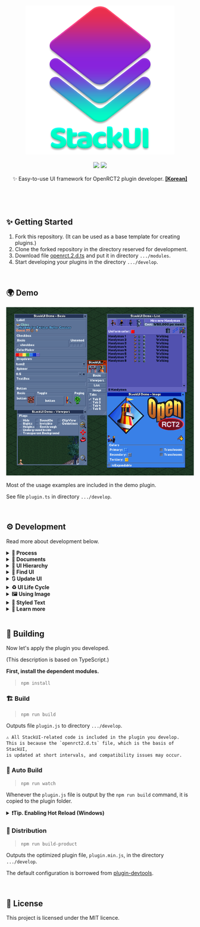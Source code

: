 <p align="center">
<img src="images/logo.png"/>
<br /><br />
<img src="https://img.shields.io/badge/version-0.1.0-blueviolet.svg" />
<img src="https://img.shields.io/badge/api-%3E%3D%2029-turquoise.svg" />
<br /><br />
✨ Easy-to-use UI framework for OpenRCT2 plugin developer.
<a href="README_ko.md"><strong>[Korean]</strong></a>
</p>
<br /><br /><br />

## ✨ Getting Started

1. Fork this repository. (It can be used as a base template for creating plugins.)
2. Clone the forked repository in the directory reserved for development.
3. Download file [openrct.2.d.ts](https://github.com/OpenRCT2/OpenRCT2/tree/develop/distribution/openrct2.d.ts) and put it in directory `.../modules`.
4. Start developing your plugins in the directory `.../develop`.

<br />

## 🌍 Demo

![images/demo.png](images/demo.png)

Most of the usage examples are included in the demo plugin.

See file `plugin.ts` in directory `.../develop`.

<br />

## ⚙ Development

Read more about development below.

<details>
<summary><strong>🎢 Process</strong></summary>

Plugin development using StackUI consists of the following steps.

1. Construct a window

```tsx
//Constructs a single tabbed window with a blank label.
UIWindow.$(
    UITab.$(
        UILabel.$("")
    )
);
```

2. Preparing and setting up initial data

```tsx
//Define and set the information to be displayed in the initial window.
const text = "Label";

UIWindow.$(
    UITab.$(
        UILabel.$(text)
    ).image(UIImageTabGears)
).title("Window");
```

3. Defining Proxies

```tsx
//Defines proxies for passing commands to the UI and responding to actions.
const windowProxy = UIWDP.$();
const labelProxy = UIWP.$<UILabel>();

const text = "Label";

UIWindow.$(
    UITab.$(
        UILabel.$(text)
    ).image(UIImageTabGears)
).title("Window");
```

4. Binding Proxy

```tsx
const windowProxy = UIWDP.$();
const labelProxy = UIWP.$<UILabel>();

const text = "Label";

//Bind the proxy to the UI.
UIWindow.$(
    UITab.$(
        UILabel.$(text).bind(labelProxy)
    ).image(UIImageTabGears)
).bind(windowProxy)
.title("Window");
```

5. Binding UI Actions

```tsx
const windowProxy = UIWDP.$();
const labelProxy = UIWP.$<UILabel>();

const text = "Label";

UIWindow.$(
    UITab.$(
        UILabel.$(text).bind(labelProxy)
    ).image(UIImageTabGears)
).bind(windowProxy)
.title("Window");

//Write code to run based on UI actions.
windowProxy.didAppear((window) => {
    console.log(window.getTitle());
    console.log(`before: ${labelProxy.ui?.getText()}`);
    labelProxy.updateUI((label) => {
        label.title(`${window.getTitle()} is opened.`);
    });
    console.log(`after: ${labelProxy.ui?.getText()}`);
});
```

6. Open window

```tsx
const windowProxy = UIWDP.$();
const labelProxy = UIWP.$<UILabel>();

const text = "Label";

UIWindow.$(
    UITab.$(
        UILabel.$(text).bind(labelProxy)
    ).image(UIImageTabGears)
).bind(windowProxy)
.title("Window");

windowProxy.didAppear((window) => {
    console.log(window.getTitle());
    console.log(`before: ${labelProxy.ui?.getText()}`);
    labelProxy.updateUI((label) => {
        label.title(`${window.getTitle()} is opened.`);
    });
    console.log(`after: ${labelProxy.ui?.getText()}`);
});

//Open a window based on the above.
windowProxy.show();
```
---
</details>

<details><summary><b>📄 Documents</b></summary>

---

<details><summary><b>💠 UIWindow</b></summary>

- $: Initialize with widget list
- $T: Initialize with tab list

Property
- spacing
- padding
- origin
- minSize
- maxSize
- isExpandable
- title
- selectedTabIndex
- selectedTabName
- theme

Action
- show
- updateUI
- close
- bringToFront
- findWidget
- bind
- getUITab
- getUIWidget

Handler
- onClose
- onTabChange
- didLoad
- didAppear
- didDisappear

</details>
<details><summary><b>📑 UITab</b></summary>

- $: Initialize with widget list

Property
- name
- spacing
- padding
- isExpandable
- minSize
- maxSize
- image
- title
- theme
- isHidden

Action
- updateUI
- bind
- getUIWidget

Handler
- didLoad
- didAppear
- didDisappear

</details>
<details><summary><b>🧒 UIWidget</b></summary>

Property
- origin
- offset
- extends
- size
- minSize
- occupiedSize
- name
- tooltip
- isDisabled
- isVisible
- font
- description

Action
- updateUI
- bind
- resetSize

Handler
- didLoad
- didAppear
- didDisapp

Drived widget

<details><summary><b>🛹 UIStack</b></summary>

- $: Initialize with widget list
- $V: Initialize the widget list by placing it vertically
- $H: Initialize the widget list by placing it horizontally
- $VG: Initialize by arranging the widget list vertically, and display the group box
- $HG: Initialize by arranging the widget list horizontally, and display the group box

Property
- axis
- spacing
- padding
- isGrouped
- title
- childs

</details>
<details><summary><b>🏷️ UILabel</b></summary>

- $: Initialize with string

Property
- align
- text

Handler
- onChange

</details>
<details><summary><b>🌌 UISpacer</b></summary>

- $: Initialize with spacing value

Property
- axis
- spacing

</details>
<details><summary><b>🔘 UIButton</b></summary>

- $: Initialize to text
- $I: Initialize to image

Property
- border
- image
- isPressed
- title

Action
- isImageEqual

Handler
- onClick

Derived widget
<details><summary><b>🔲 UIToggleButton</b></summary>

Action
- toggle

Handler
- onPress

</details>
<details><summary><b>🔄 UIPageImageButton</b></summary>

- $IP: Initialize with image list

Action
- images
- currentIndex

Handler
- onPage

</details>

---

</details>
<details><summary><b>🔁 UISpinner</b></summary>

- $: Initialize to default value

Property
- range
- step
- fixed
- value
- formatter

Action
- dialogueInfo

Handler
- onChange

</details>
<details><summary><b>✅ UICheckbox</b></summary>

- $: Initialize to title
- $UN: Initialize without title

Property
- isChecked
- text

Action
- toggle

Handler
- onChange

</details>
<details><summary><b>🔽 UIDropdown</b></summary>

- $: Initialize with string list

Property
- items
- selectedIndex

handler
- onChange

</details>
<details><summary><b>🔳 UIColorpicker</b></summary>

- $: Initialize to color

Property
- color

Handler
- onChange

</details>
<details><summary><b>🖼️ UIImageView</b></summary>

- $: Initialize to image

Property
- image
- theme

</details>
<details><summary><b>🎑 UIViewport</b></summary>

- $: Initialize to default value

Property
- position
- rotation
- zoom
- flags
- centerPosition

Action
- moveTo
- scrollTo
- scrollToMainViewportCenter
- moveToMainViewportCenter
- mainViewportScrollToThis

</details>
<details><summary><b>📃 UIListView</b></summary>

- $: Initialize with column list

Property
- scrollbarType
- isStriped
- showColumnHeaders
- selectedCell
- canSelect
- columnData
- itemData
- highlightedCell
- columns
- items

Action
- addColumn(s)
- addItem(s)
- clearAllItems

Handler
- onHighlight
- onClick

Child element
<details><summary><b>🏷️ UIListViewColumn</b></summary>

- $: Initialize to default width
- $F: Initialize to fixed column width
- $R: Initialize to range column width
- $W: Initialize to percentage column width

Property
- sortOrder
- canSort
- tooltip

</details>
<details><summary><b>⚪ UIListViewItem</b></summary>

- $: Initialize with string list
- $S: Initialize to string as separator

Property
- isSeparator
- elements

</details>

---

</details>
<details><summary><b>📄 UITextbox</b></summary>

- $: Initialize to string

Property
- text
- maxLength

Handler
- onChange

</details>

---

</details>

<details><summary><b>🛰️ UIProxy</b></summary>

- $: Default Initializer

Property
- ui

Action
- updateUI

Handler
- didLoad
- didAppear
- didDisappear

Derived proxy
<details><summary><b>💠 UIWindowProxy (UIWDP)</b></summary>

Action
- show
- close

Handler
- onTabChange
- onClose

</details>

<details><summary><b>📑 UITabProxy (UITP)</b></summary>
</details>

<details><summary><b>🧒 UIWidgetProxy (UIWP)</b></summary>

Handler
- onClick
- onChange

</details>

---

</details>

<details><summary><b>🖼️ UIImage</b></summary>

- $: Initialize to single image
- $A: Initialize as a continuous image
- $F: Initialize with non-contiguous images

Property
- isAnimatable
- duration
- offset
- singleFrame
- size
- description
- string

Action
- isEqual

</details>

<details><summary><b>🏗️ TextBuilder (TB)</b></summary>

- $: Initialize as text node

Property
- font
- outline
- color
- description

Action
- build

Child element
<details><summary><b>⭐ TextNode (TN)</b></summary>

- $: Initialize with text node list
- $S: Initialize to string
- $I: Initialize to image
- $NL: Initialize to newline node

Property
- outline
- color

</details>

---

</details>

<details><summary><b>⛑️ Helper</b></summary>
<details><summary><b>⏲️ IntervalHelper</b></summary>

Global: intervalHelper

Action
- start
- enabled
- end

</details>
<details><summary><b>🖼️ ImageHelper</b></summary>

Global: imageHelper

Action
- graphicsContext

</details>
</details>

---

</details>

<details><summary><b>🧩 UI Hierarchy</b></summary>

![images/stack.png](images/stack.png)

The containment relationship is:

```
UIWindow
    └ UITab (optional)
        └ UIStack (optional)
            └ UIWidget (UILabel, UIButton, ...)
            └ UIListView
                └ UIListViewColumn
                └ UIListViewItem
```

</details>

<details><summary><b>🔎 Find UI</b></summary>

You can usually control widgets through a proxy.
However, you may want to use the UI without binding a proxy.

---

After setting the name of the UI item directly, use the function below.

1. UIWindow
    - getUITab
    - getUIWidget
2. UITab
    - getUIWidget

</details>
<details><summary><b>🔃 Update UI</b></summary>

In general, you can update the UI by modifying the properties within the updateUI block.

```tsx
const proxy = UIWP.$<UIButton>();

//...

proxy.onClick((w) => {
    w.updateUI(() => {
        w.isPressed(w.getIsPressed());
    });
});
```

---

It is possible to update the UI outside of the update block, but it is not recommended.
It can cause unpredictable side effects.

```tsx
const proxy = UIWP.$<UIButton>();

//...

proxy.onClick((w) => {
    w.isPressed(w.getIsPressed());
    w.updateUI();
});
```

---

    💡 For windows and tabs, if some settings are changed, 
    the window may reopen internally for the changes to take effect. 
    This is independent of the life cycle.

</details>
<details><summary><b>♻️ UI Life Cycle</b></summary>

![images/lifecycle.png](images/lifecycle.png)

In StackUI, UI has a lifecycle and provides hooks according to its state.

---

1. didLoad
    - It is only called once when the UI is first loaded.
2. didAppear
    - Called whenever the UI appears on the screen.
    - For UITab, it is called when activated.
    - It has nothing to do with UIWidget.isVisible.
3. didDisappear
    - Called whenever the UI disappears on the screen.
    - For UITab, it is called when deactivated.
    - It has nothing to do with UIWidget.isVisible.

</details>
<details><summary><b>🖼️ Using Image</b></summary>

Images are initialized with sprite numbers.
(See the comments on `UIImageConstants` for related information.)

---

UIImages can be divided into 3 types:

1. Sigle Image
    - You can use it anywhere you use the image.
2. Continuous Image
    - Available only on tabs and buttons.
3. Non-Continuous Image
    - A custom type, currently only available for buttons.

---

Commonly used images are predefined and included in `UIImageConstants`.

    💡 The amount of code included in the plugin can be burdensome,
    so please comment out unused images.

</details>
<details><summary><b>🥂 Styled Text</b></summary>

TextBuilder allows you to create a styled string by combining TextNodes.

There are 3 types of TextNode.

1. StringNode
    - A string node.
    - You can break the line with `\n`.
2. ImageNode
    - Inserts an image between string nodes.
3. NewlineNode
    - A newline node.
    - Display the next node starting from the next line.

TextBuilder defines the font of the string, and TextNode defines the color and outline of the string.

---

The following are the examples included in the demo.

![images/textbuilder.png](images/textbuilder.png)

```tsx
const formatted = TB.$(
        TN.$(
            TN.$I(UIImageShopItemChips),
            TN.$(
                TN.$S("Chips\n..."),
                TN.$(
                    TN.$S((1432).format(TextFormat.StringId, 53))
                        .color(TextColor.BabyBlue),
                    TN.$NL()
                ).outline()
            ).color(TextColor.Celadon),
            TN.$S((767).format(TextFormat.StringId, 77)),
            TN.$I(UIImageShopItemDoughnut),
            TN.$I(UIImageShopItemIceCream)
        ).color(TextColor.Topaz)
    ).build();
```

</details>
<details><summary><b>📑 Learn more</b></summary>

**Position and size of the UI**

- The size of the window is automatically adjusted within the minimum and maximum sizes based on the size of the widget.
- Widgets that are not sized are automatically scaled according to the size of the window.
- Widgets that are not sized are placed at regular intervals in the stack.
- Some widgets have a fixed height or width depending on their nature.

</details>
<br />

## 🚀 Building

Now let's apply the plugin you developed.

(This description is based on TypeScript.)

**First, install the dependent modules.**

> `npm install`

### 🏗️ Build

> `npm run build`

Outputs file `plugin.js` to directory `.../develop`.

    ⚠ All StackUI-related code is included in the plugin you develop.
    This is because the `openrct2.d.ts` file, which is the basis of StackUI,
    is updated at short intervals, and compatibility issues may occur.

### 🔄 Auto Build

> `npm run watch`

Whenever the `plugin.js` file is output by the `npm run build` command, it is copied to the plugin folder.

<details><summary><b>❗Tip. Enabling Hot Reload (Windows)</b></summary>

Open file `.../Users/User/Documents/OpenRCT2/config.ini`, change `enable_hot_reloading = false` to `enable_hot_reloading = true` and save.

</details>

### 📀 Distribution

> `npm run build-product`

Outputs the optimized plugin file, `plugin.min.js`, in the directory `.../develop`.

The default configuration is borrowed from [plugin-devtools](https://github.com/OpenRCT2/plugin-devtools).

<br />

## 📜 License

This project is licensed under the MIT licence.